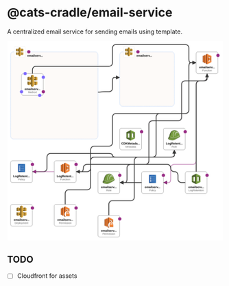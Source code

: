 # @cats-cradle/email-service

A centralized email service for sending emails using template.

![CloudFormation Diagram](tree-designer.png)

## TODO

- [ ] Cloudfront for assets
